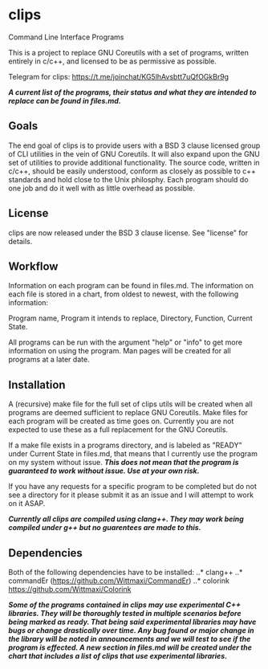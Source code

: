 # clips
Command Line Interface Programs

This is a project to replace GNU Coreutils with a set of programs, written entirely in c/c++, and licensed to be as permissive as possible.

Telegram for clips:  https://t.me/joinchat/KG5lhAvsbtt7uQfOGkBr9g

***A current list of the programs, their status and what they are intended to replace can be found in files.md.***

## Goals
The end goal of clips is to provide users with a BSD 3 clause licensed group of CLI utilities in the vein of GNU Coreutils.  It will also expand upon the GNU set of utilities to provide additional functionality.  The source code, written in c/c++, should be easily understood, conform as closely as possible to c++ standards and hold close to the Unix philosphy.  Each program should do one job and do it well with as little overhead as possible.

## License
clips are now released under the BSD 3 clause license.  See "license" for details.

## Workflow
Information on each program can be found in files.md.
The information on each file is stored in a chart, from oldest to newest, with the following information:

Program name, Program it intends to replace, Directory, Function, Current State.

All programs can be run with the argument "help" or "info" to get more information on using the program.  Man pages will be created for all programs at a later date.

## Installation
A (recursive) make file for the full set of clips utils will be created when all programs are deemed sufficient to replace GNU Coreutils.  Make files for each program will be created as time goes on.  Currently you are not expected to use these as a full replacement for the GNU Coreutils.

If a make file exists in a programs directory, and is labeled as "READY" under Current State in files.md, that means that I currently use the program on my system without issue.
***This does not mean that the program is guaranteed to work without issue.  Use at your own risk.***

If you have any requests for a specific program to be completed but do not see a directory for it please submit it as an issue and I will attempt to work on it ASAP.

***Currently all clips are compiled using clang++.  They may work being compiled under g++ but no guarentees are made to this.***

## Dependencies
Both of the following dependencies have to be installed: 
..* clang++
..* commandEr (https://github.com/Wittmaxi/CommandEr)
..* colorink https://github.com/Wittmaxi/Colorink

***Some of the programs contained in clips may use experimental C++ libraries.  They will be thoroughly tested in multiple scenarios before being marked as ready.  That being said experimental libraries may have bugs or change drastically over time.  Any bug found or major change in the library will be noted in announcements and we will test to see if the program is effected.  A new section in files.md will be created under the chart that includes a list of clips that use experimental libraries.***
